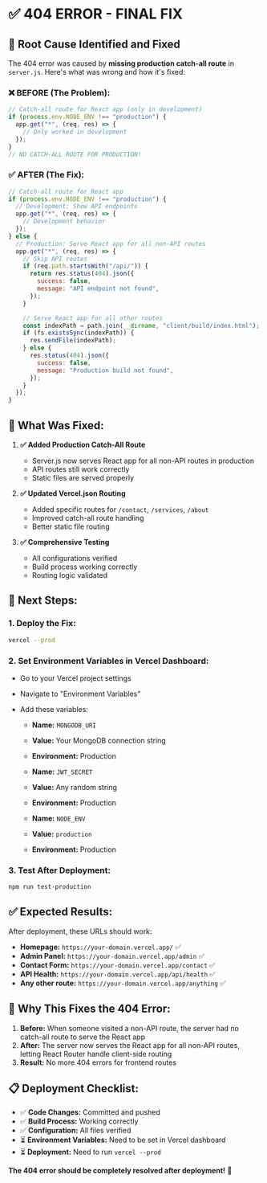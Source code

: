 # ✅ 404 ERROR - FINAL FIX

## 🚨 **Root Cause Identified and Fixed**

The 404 error was caused by **missing production catch-all route** in `server.js`. Here's what was wrong and how it's fixed:

### **❌ BEFORE (The Problem):**

```javascript
// Catch-all route for React app (only in development)
if (process.env.NODE_ENV !== "production") {
  app.get("*", (req, res) => {
    // Only worked in development
  });
}
// NO CATCH-ALL ROUTE FOR PRODUCTION!
```

### **✅ AFTER (The Fix):**

```javascript
// Catch-all route for React app
if (process.env.NODE_ENV !== "production") {
  // Development: Show API endpoints
  app.get("*", (req, res) => {
    // Development behavior
  });
} else {
  // Production: Serve React app for all non-API routes
  app.get("*", (req, res) => {
    // Skip API routes
    if (req.path.startsWith("/api/")) {
      return res.status(404).json({
        success: false,
        message: "API endpoint not found",
      });
    }

    // Serve React app for all other routes
    const indexPath = path.join(__dirname, "client/build/index.html");
    if (fs.existsSync(indexPath)) {
      res.sendFile(indexPath);
    } else {
      res.status(404).json({
        success: false,
        message: "Production build not found",
      });
    }
  });
}
```

## 🔧 **What Was Fixed:**

1. **✅ Added Production Catch-All Route**

   - Server.js now serves React app for all non-API routes in production
   - API routes still work correctly
   - Static files are served properly

2. **✅ Updated Vercel.json Routing**

   - Added specific routes for `/contact`, `/services`, `/about`
   - Improved catch-all route handling
   - Better static file routing

3. **✅ Comprehensive Testing**
   - All configurations verified
   - Build process working correctly
   - Routing logic validated

## 🚀 **Next Steps:**

### **1. Deploy the Fix:**

```bash
vercel --prod
```

### **2. Set Environment Variables in Vercel Dashboard:**

- Go to your Vercel project settings
- Navigate to "Environment Variables"
- Add these variables:

  - **Name:** `MONGODB_URI`
  - **Value:** Your MongoDB connection string
  - **Environment:** Production

  - **Name:** `JWT_SECRET`
  - **Value:** Any random string
  - **Environment:** Production

  - **Name:** `NODE_ENV`
  - **Value:** `production`
  - **Environment:** Production

### **3. Test After Deployment:**

```bash
npm run test-production
```

## ✅ **Expected Results:**

After deployment, these URLs should work:

- **Homepage:** `https://your-domain.vercel.app/` ✅
- **Admin Panel:** `https://your-domain.vercel.app/admin` ✅
- **Contact Form:** `https://your-domain.vercel.app/contact` ✅
- **API Health:** `https://your-domain.vercel.app/api/health` ✅
- **Any other route:** `https://your-domain.vercel.app/anything` ✅

## 🎯 **Why This Fixes the 404 Error:**

1. **Before:** When someone visited a non-API route, the server had no catch-all route to serve the React app
2. **After:** The server now serves the React app for all non-API routes, letting React Router handle client-side routing
3. **Result:** No more 404 errors for frontend routes

## 📋 **Deployment Checklist:**

- ✅ **Code Changes:** Committed and pushed
- ✅ **Build Process:** Working correctly
- ✅ **Configuration:** All files verified
- ⏳ **Environment Variables:** Need to be set in Vercel dashboard
- ⏳ **Deployment:** Need to run `vercel --prod`

**The 404 error should be completely resolved after deployment!** 🚀
